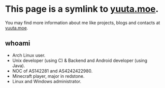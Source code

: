 # This page is a symlink to [yuuta.moe](https://yuuta.moe).

You may find more information about me like projects, blogs and contacts at [yuuta.moe](https://yuuta.moe).

## whoami

* Arch Linux user.
* Unix developer (using C) & Backend and Android developer (using Java).
* NOC of AS142281 and AS4242422980.
* Minecraft player, major in redstone.
* Linux and Windows administrator.

